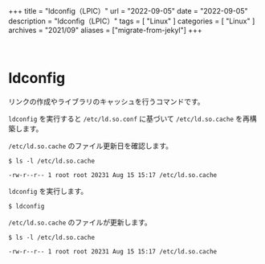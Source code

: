 +++
title = "ldconfig（LPIC）"
url = "2022-09-05"
date = "2022-09-05"
description = "ldconfig（LPIC）"
tags = [
  "Linux"
]
categories = [
  "Linux"
]
archives = "2021/09"
aliases = ["migrate-from-jekyl"]
+++

<br>

# ldconfig

リンクの作成やライブラリのキャッシュを行うコマンドです。

`ldconfig` を実行すると `/etc/ld.so.conf` に基づいて `/etc/ld.so.cache` を再構築します。


`/etc/ld.so.cache` のファイル更新日を確認します。

```
$ ls -l /etc/ld.so.cache
```

```
-rw-r--r-- 1 root root 20231 Aug 15 15:17 /etc/ld.so.cache
```

`ldconfig` を実行します。

```
$ ldconfig
```

`/etc/ld.so.cache` のファイルが更新します。

```
$ ls -l /etc/ld.so.cache
```

```
-rw-r--r-- 1 root root 20231 Aug 15 15:17 /etc/ld.so.cache
```
